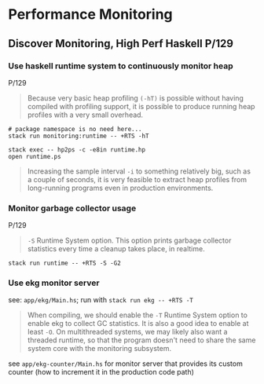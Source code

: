 # Performance Monitoring

## Discover Monitoring, High Perf Haskell P/129

### Use haskell runtime system to continuously monitor heap

P/129

> Because very basic heap profiling `(-hT)` is possible without having
> compiled with profiling support, it is possible to produce running
> heap profiles with a very small overhead.

```shell
# package namespace is no need here...
stack run monitoring:runtime -- +RTS -hT

stack exec -- hp2ps -c -e8in runtime.hp
open runtime.ps
```

> Increasing the sample interval `-i` to something relatively big,
> such as a couple of seconds, it is very feasible to extract heap
> profiles from long-running programs even in production environments.

### Monitor garbage collector usage

P/129

> `-S` Runtime System option. This option prints garbage collector
> statistics every time a cleanup takes place, in realtime.

```shell
stack run runtime -- +RTS -S -G2
```

### Use ekg monitor server

see: `app/ekg/Main.hs`; run with `stack run ekg -- +RTS -T`

> When compiling, we should enable the `-T` Runtime System option to
> enable ekg to collect GC statistics. It is also a good idea to enable
> at least `-O`. On multithreaded systems, we may likely also want a
> threaded runtime, so that the program doesn't need to share the same
> system core with the monitoring subsystem.

see `app/ekg-counter/Main.hs` for monitor server that provides its
custom counter (how to increment it in the production code path)
